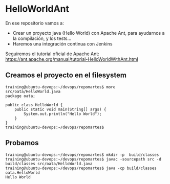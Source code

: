 # HelloWorldAnt

En ese repositorio vamos a:

* Crear un proyecto java (Hello World) con Apache Ant, para ayudarnos a la compilación, y los tests...
* Haremos una integración continua con Jenkins

Seguiremos el tutorial oficial de Apache Ant:
https://ant.apache.org/manual/tutorial-HelloWorldWithAnt.html

## Creamos el proyecto en el filesystem

```
training@ubuntu-devops:~/devops/repomartes$ more src/oata/HelloWorld.java
package oata;

public class HelloWorld {
    public static void main(String[] args) {
        System.out.println("Hello World");
    }
}
training@ubuntu-devops:~/devops/repomartes$
```

## Probamos

```
training@ubuntu-devops:~/devops/repomartes$ mkdir -p  build/classes
training@ubuntu-devops:~/devops/repomartes$ javac -sourcepath src -d build/classes src/oata/HelloWorld.java
training@ubuntu-devops:~/devops/repomartes$ java -cp build/classes oata.HelloWorld
Hello World
```
